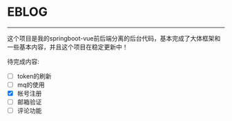 # EBLOG

--------------------

这个项目是我的springboot-vue前后端分离的后台代码，基本完成了大体框架和一些基本内容，并且这个项目在稳定更新中！

待完成内容:

- [ ] token的刷新
- [ ] mq的使用
- [x] 帐号注册
- [ ] 邮箱验证
- [ ] 评论功能
